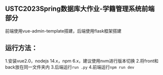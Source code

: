 ## USTC2023Spring数据库大作业-学籍管理系统前端部分
前端使用vue-admin-template搭建，后端使用flask框架搭建

## 运行方法：
1.安装vue2.0，nodejs 14.x，npm 6.x，建议使用nvm进行版本切换
2.将front和back放在同一文件夹内
3.后端运行`run .py`
4.前端运行`npm run dev`
